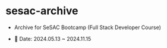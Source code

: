 # sesac-archive
- Archive for SeSAC Bootcamp (Full Stack Developer Course)

- :calendar: Date: 2024.05.13 ~ 2024.11.15

